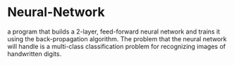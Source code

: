 # Neural-Network
a program that builds a 2-layer, feed-forward neural network and trains it using the back-propagation algorithm. The problem that the neural network will handle is a multi-class classification problem for recognizing images of handwritten digits.
